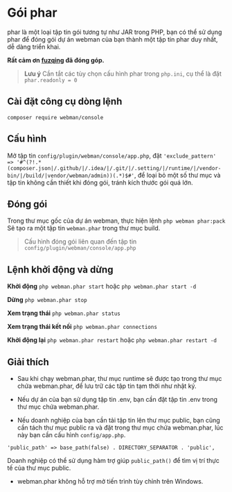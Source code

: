 # Gói phar

phar là một loại tập tin gói tương tự như JAR trong PHP, bạn có thể sử dụng phar để đóng gói dự án webman của bạn thành một tập tin phar duy nhất, dễ dàng triển khai.

**Rất cảm ơn [fuzqing](https://github.com/fuzqing) đã đóng góp.**

> **Lưu ý**
> Cần tắt các tùy chọn cấu hình phar trong `php.ini`, cụ thể là đặt `phar.readonly = 0`

## Cài đặt công cụ dòng lệnh
`composer require webman/console`

## Cấu hình
Mở tập tin `config/plugin/webman/console/app.php`, đặt `'exclude_pattern'   => '#^(?!.*(composer.json|/.github/|/.idea/|/.git/|/.setting/|/runtime/|/vendor-bin/|/build/|vendor/webman/admin))(.*)$#'`, để loại bỏ một số thư mục và tập tin không cần thiết khi đóng gói, tránh kích thước gói quá lớn.

## Đóng gói
Trong thư mục gốc của dự án webman, thực hiện lệnh `php webman phar:pack`
Sẽ tạo ra một tập tin `webman.phar` trong thư mục build.

> Cấu hình đóng gói liên quan đến tập tin  `config/plugin/webman/console/app.php` 

## Lệnh khởi động và dừng
**Khởi động**
`php webman.phar start` hoặc `php webman.phar start -d`

**Dừng**
`php webman.phar stop`

**Xem trạng thái**
`php webman.phar status`

**Xem trạng thái kết nối**
`php webman.phar connections`

**Khởi động lại**
`php webman.phar restart` hoặc `php webman.phar restart -d`

## Giải thích
* Sau khi chạy webman.phar, thư mục runtime sẽ được tạo trong thư mục chứa webman.phar, để lưu trữ các tập tin tạm thời như nhật ký.

* Nếu dự án của bạn sử dụng tập tin .env, bạn cần đặt tập tin .env trong thư mục chứa webman.phar.

* Nếu doanh nghiệp của bạn cần tải tập tin lên thư mục public, bạn cũng cần tách thư mục public ra và đặt trong thư mục chứa webman.phar, lúc này bạn cần cấu hình `config/app.php`.
```
'public_path' => base_path(false) . DIRECTORY_SEPARATOR . 'public',
```
Doanh nghiệp có thể sử dụng hàm trợ giúp `public_path()` để tìm vị trí thực tế của thư mục public.

* webman.phar không hỗ trợ mở tiến trình tùy chỉnh trên Windows.
